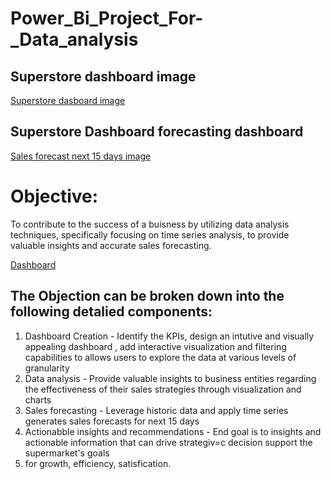 # Power_Bi_Project_For-_Data_analysis
## Superstore dashboard image
<a href = "https://github.com/GauriNale/Power_Bi_Project_For-_Data_analysis/blob/main/Super_store%20sales%20Dashbord..png">Superstore dasboard image<a/>

## Superstore Dashboard forecasting dashboard
<a href = "https://github.com/GauriNale/Power_Bi_Project_For-_Data_analysis/blob/main/Super_store%20sales%20Forecasting%20Dashboard..png">Sales forecast next 15 days image</a>

# Objective:
To contribute to the success of a buisness by utilizing data analysis techniques, specifically 
focusing on time series analysis, to provide valuable insights and accurate sales forecasting. 

<a href = "https://github.com/GauriNale/Power_Bi_Project_For-_Data_analysis/blob/main/Super_Store%20sales%20Dashboaard%20and%20forecast%20(2).pbix">Dashboard</a>

## The Objection can be broken down into the following detalied components:

1) Dashboard Creation -  Identify the KPIs, design an intutive and visually appealing dashboard , add interactive visualization and filtering capabilities to allows
   users to explore the data at various levels of granularity
2) Data analysis - Provide valuable insights to business entities regarding the effectiveness of their sales strategies through visualization and charts
3) Sales forecasting - Leverage historic data and apply time series generates sales forecasts for next 15 days
4) Actionabble insights and recommendations - End goal is to insights and actionable information that can drive strategiv=c decision support the supermarket's goals
5) for growth, efficiency, satisfication.





